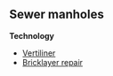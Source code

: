 Sewer manholes
--------------

**Technology**

- [Vertiliner](/en/services/sewer-manholes/vertiliner/)
- [Bricklayer repair](/en/services/sewer-manholes/bricklayer-repair/)